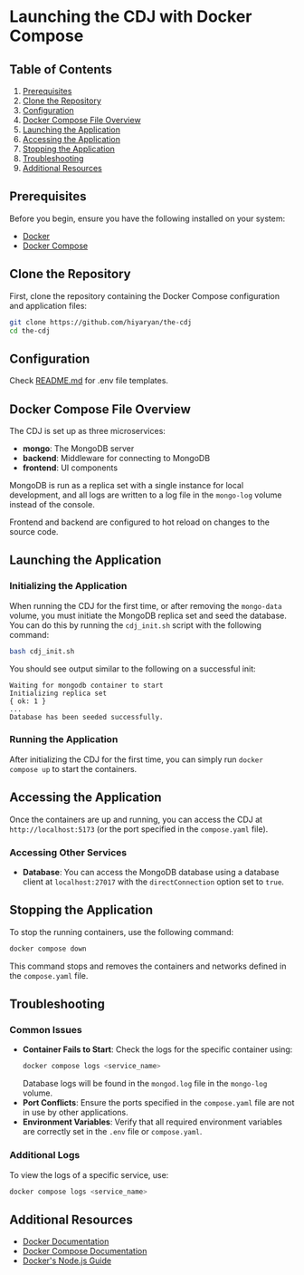 # Launching the CDJ with Docker Compose

## Table of Contents

1. [Prerequisites](#prerequisites)
2. [Clone the Repository](#clone-the-repository)
3. [Configuration](#configuration)
4. [Docker Compose File Overview](#docker-compose-file-overview)
5. [Launching the Application](#launching-the-application)
6. [Accessing the Application](#accessing-the-application)
7. [Stopping the Application](#stopping-the-application)
8. [Troubleshooting](#troubleshooting)
9. [Additional Resources](#additional-resources)

## Prerequisites

Before you begin, ensure you have the following installed on your system:

- [Docker](https://docs.docker.com/get-docker/)
- [Docker Compose](https://docs.docker.com/compose/install/)

## Clone the Repository

First, clone the repository containing the Docker Compose configuration and application files:

```sh
git clone https://github.com/hiyaryan/the-cdj
cd the-cdj
```

## Configuration

Check [README.md](https://github.com/hiyaryan/the-cdj/blob/main/README.md) for .env file templates.

## Docker Compose File Overview

The CDJ is set up as three microservices:
- **mongo**: The MongoDB server
- **backend**: Middleware for connecting to MongoDB
- **frontend**: UI components

MongoDB is run as a replica set with a single instance for local development, and all logs are written to a log file in the `mongo-log` volume instead of the console.

Frontend and backend are configured to hot reload on changes to the source code.

## Launching the Application

### Initializing the Application

When running the CDJ for the first time, or after removing the `mongo-data` volume, you must initiate the MongoDB replica set and seed the database. You can do this by running the `cdj_init.sh` script with the following command:

```sh
bash cdj_init.sh
```

You should see output similar to the following on a successful init:

```
Waiting for mongodb container to start
Initializing replica set
{ ok: 1 }
...
Database has been seeded successfully.
```

### Running the Application

After initializing the CDJ for the first time, you can simply run `docker compose up` to start the containers.

## Accessing the Application

Once the containers are up and running, you can access the CDJ at `http://localhost:5173` (or the port specified in the `compose.yaml` file).

### Accessing Other Services

- **Database**: You can access the MongoDB database using a database client at `localhost:27017` with the `directConnection` option set to `true`.

## Stopping the Application

To stop the running containers, use the following command:

```sh
docker compose down
```

This command stops and removes the containers and networks defined in the `compose.yaml` file.

## Troubleshooting

### Common Issues

- **Container Fails to Start**: Check the logs for the specific container using:
  ```sh
  docker compose logs <service_name>
  ```
  Database logs will be found in the `mongod.log` file in the `mongo-log` volume.
- **Port Conflicts**: Ensure the ports specified in the `compose.yaml` file are not in use by other applications.
- **Environment Variables**: Verify that all required environment variables are correctly set in the `.env` file or `compose.yaml`.

### Additional Logs

To view the logs of a specific service, use:

```sh
docker compose logs <service_name>
```

## Additional Resources

- [Docker Documentation](https://docs.docker.com/)
- [Docker Compose Documentation](https://docs.docker.com/compose/)
- [Docker's Node.js Guide](https://docs.docker.com/language/nodejs/)